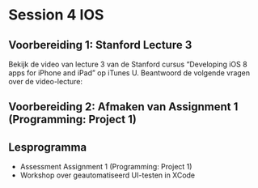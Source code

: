 # Session 4 IOS

## Voorbereiding 1: Stanford Lecture 3
Bekijk de video van lecture 3 van de Stanford cursus “Developing iOS 8 apps for iPhone and iPad”
op iTunes U. Beantwoord de volgende vragen over de video-lecture:

## Voorbereiding 2: Afmaken van Assignment 1 (Programming: Project 1)

## Lesprogramma
* Assessment Assignment 1 (Programming: Project 1)
* Workshop over geautomatiseerd UI-testen in XCode
